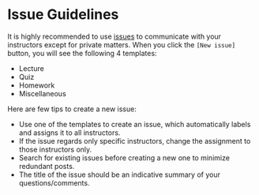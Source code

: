# Issue Guidelines

It is highly recommended to use [issues](https://github.com/emory-courses/dsa-java/issues) to communicate with your instructors except for private matters.
When you click the `[New issue]` button, you will see the following 4 templates:

* Lecture
* Quiz
* Homework
* Miscellaneous
 
Here are few tips to create a new issue:

* Use one of the templates to create an issue, which automatically labels and assigns it to all instructors. 
* If the issue regards only specific instructors, change the assignment to those instructors only.
* Search for existing issues before creating a new one to minimize redundant posts. 
* The title of the issue should be an indicative summary of your questions/comments.
